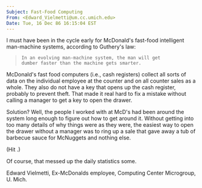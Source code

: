 ```yaml
---
Subject: Fast-Food Computing
From: <Edward_Vielmetti@um.cc.umich.edu>
Date: Tue, 16 Dec 86 16:15:04 EST
---
```

I must have been in the cycle early for McDonald's fast-food intelligent
man-machine systems, according to Guthery's law:

>     In an evolving man-machine system, the man will get
>     dumber faster than the machine gets smarter.

McDonald's fast food computers (i.e., cash registers) collect all sorts of
data on the individual employee at the counter and on all counter sales as a
whole.  They also do not have a <no sale> key that opens up the cash
register, probably to prevent theft.  That made it real hard to fix a
mistake without calling a manager to get a key to open the drawer.

Solution?  Well, the people I worked with at McD's had been around the
system long enough to figure out how to get around it.  Without getting into
too many details of why things were as they were, the easiest way to open
the drawer without a manager was to ring up a sale that gave away a tub of
barbecue sauce for McNuggets and nothing else.  

   (Hit <promo> <barbecue> <promo> <total> .)

Of course, that messed up the daily statistics some.

Edward Vielmetti, Ex-McDonalds employee, Computing Center Microgroup, U. Mich.
